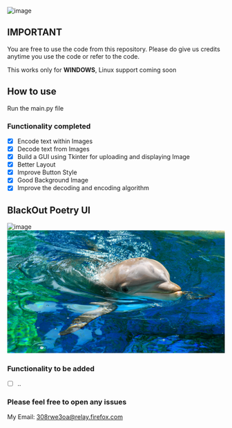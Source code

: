 ![image](https://user-images.githubusercontent.com/45201620/97779863-fabacf80-1ba6-11eb-8b9b-be9c91aa9176.png)
## IMPORTANT
You are free to use the code from this repository. Please do give us credits anytime you use the code or refer to the code.

This works only for **WINDOWS**, Linux support coming soon
## How to use
Run the main.py file

### Functionality completed 
- [x] Encode text within Images
- [x] Decode text from Images
- [x] Build a GUI using Tkinter for uploading and displaying Image 
- [x] Better Layout
- [x] Improve Button Style
- [x] Good Background Image
- [x] Improve the decoding and encoding algorithm

## BlackOut Poetry UI
![image](https://user-images.githubusercontent.com/45201620/113385517-eb35f180-93a5-11eb-9dcc-ddddcc1dd28e.png)
![alt text](https://github.com/JithLord/BlackOutPoetry/blob/main/Sample%20Images/dolphin.jpg?raw=true)
### Functionality to be added 
- [ ] ..

### Please feel free to open any issues
My Email: 308rwe3oa@relay.firefox.com
